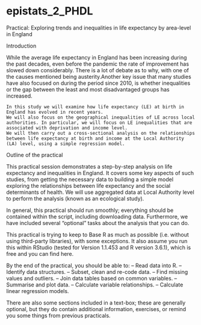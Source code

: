 # epistats_2_PHDL
Practical: Exploring trends and inequalities in life expectancy by area-level in England


Introduction

While the average life expectancy in England has been increasing during the past decades, even before the pandemic the rate of improvement has slowed down considerably. There is a lot of debate as to why, with one of the causes mentioned being austerity.Another key issue that many studies have also focused on during the period since 2010, is whether inequalities or the gap between the least and most disadvantaged groups has increased.

    In this study we will examine how life expectancy (LE) at birth in England has evolved in recent years.
    We will also focus on the geographical inequalities of LE across local authorities. In particular, we will focus on LE inequalities that are associated with deprivation and income level.
    We will then carry out a cross-sectional analysis on the relationships between life expectancy at birth and income at the Local Authority (LA) level, using a simple regression model.


Outline of the practical

This practical session demonstrates a step-by-step analysis on life expectancy and inequalities in England. It covers some key aspects of such studies, from getting the necessary data to building a simple model exploring the relationships between life expectancy and the social determinants of health. We will use aggregated data at Local Authority level to perform the analysis (known as an ecological study).

In general, this practical should run smoothly; everything should be contained within the script, including downloading data. Furthermore, we have included several “optional” tasks about the analysis that you can do.

This practical is trying to keep to Base R as much as possible (i.e. without using third-party libraries), with some exceptions. It also assume you run this within RStudio (tested for Version 1.1.453 and R version 3.6.1), which is free and you can find here.

By the end of the practical, you should be able to:
– Read data into R.
– Identify data structures.
– Subset, clean and re-code data.
– Find missing values and outliers.
– Join data tables based on common variables.
– Summarise and plot data.
– Calculate variable relationships.
– Calculate linear regression models.

There are also some sections included in a text-box; these are generally optional, but they do contain additional information, exercises, or remind you some things from previous practicals.
